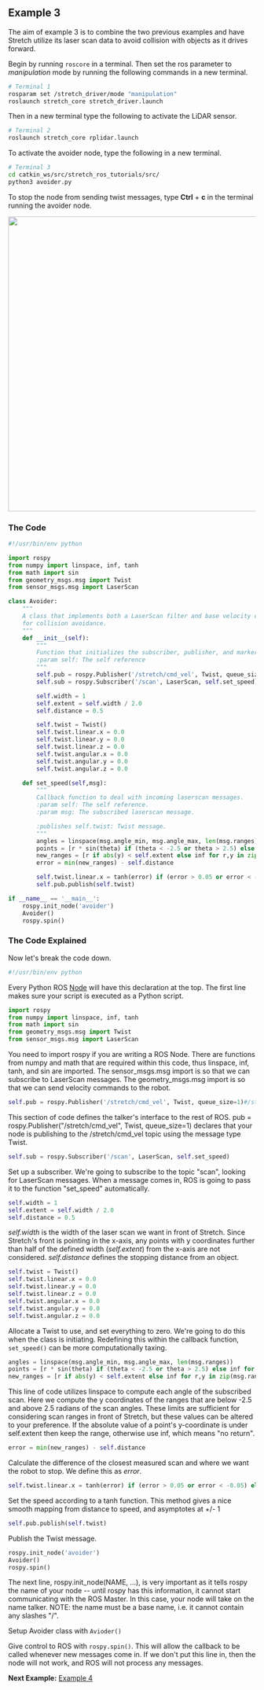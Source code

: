 ## Example 3

The aim of example 3 is to combine the two previous examples and have Stretch utilize its laser scan data to avoid collision with objects as it drives forward.

Begin by running `roscore` in a terminal. Then set the ros parameter to *manipulation* mode  by running the following commands in a new terminal.

```bash
# Terminal 1
rosparam set /stretch_driver/mode "manipulation"
roslaunch stretch_core stretch_driver.launch
```
Then in a new terminal type the following to activate the LiDAR sensor.
```bash
# Terminal 2
roslaunch stretch_core rplidar.launch
```
To activate the avoider node, type the following in a new terminal.
```bash
# Terminal 3
cd catkin_ws/src/stretch_ros_tutorials/src/
python3 avoider.py
```
To stop the node from sending twist messages, type **Ctrl** + **c** in the terminal running the avoider node.

<p align="center">
  <img height=600 src="images/avoider.gif"/>
</p>

### The Code

```python
#!/usr/bin/env python

import rospy
from numpy import linspace, inf, tanh
from math import sin
from geometry_msgs.msg import Twist
from sensor_msgs.msg import LaserScan

class Avoider:
    """
    A class that implements both a LaserScan filter and base velocity control
    for collision avoidance.
    """
    def __init__(self):
        """
        Function that initializes the subscriber, publisher, and marker features.
        :param self: The self reference
        """
        self.pub = rospy.Publisher('/stretch/cmd_vel', Twist, queue_size=1) #/stretch_diff_drive_controller/cmd_vel for gazebo
        self.sub = rospy.Subscriber('/scan', LaserScan, self.set_speed)

        self.width = 1
        self.extent = self.width / 2.0
        self.distance = 0.5

        self.twist = Twist()
        self.twist.linear.x = 0.0
        self.twist.linear.y = 0.0
        self.twist.linear.z = 0.0
        self.twist.angular.x = 0.0
        self.twist.angular.y = 0.0
        self.twist.angular.z = 0.0

    def set_speed(self,msg):
        """
        Callback function to deal with incoming laserscan messages.
        :param self: The self reference.
        :param msg: The subscribed laserscan message.

        :publishes self.twist: Twist message.
        """
        angles = linspace(msg.angle_min, msg.angle_max, len(msg.ranges))
        points = [r * sin(theta) if (theta < -2.5 or theta > 2.5) else inf for r,theta in zip(msg.ranges, angles)]
        new_ranges = [r if abs(y) < self.extent else inf for r,y in zip(msg.ranges, points)]
        error = min(new_ranges) - self.distance

        self.twist.linear.x = tanh(error) if (error > 0.05 or error < -0.05) else 0
        self.pub.publish(self.twist)		

if __name__ == '__main__':
    rospy.init_node('avoider')
    Avoider()
    rospy.spin()
```

### The Code Explained

Now let's break the code down.

```python
#!/usr/bin/env python
```
Every Python ROS [Node](http://wiki.ros.org/Nodes) will have this declaration at the top. The first line makes sure your script is executed as a Python script.


```python
import rospy
from numpy import linspace, inf, tanh
from math import sin
from geometry_msgs.msg import Twist
from sensor_msgs.msg import LaserScan
```
You need to import rospy if you are writing a ROS Node. There are functions from numpy and math that are required within this code, thus linspace, inf, tanh, and sin are imported. The sensor_msgs.msg import is so that we can subscribe to LaserScan messages. The geometry_msgs.msg import is so that we can send velocity commands to the robot.


```python
self.pub = rospy.Publisher('/stretch/cmd_vel', Twist, queue_size=1)#/stretch_diff_drive_controller/cmd_vel for gazebo
```
This section of code defines the talker's interface to the rest of ROS. pub = rospy.Publisher("/stretch/cmd_vel", Twist, queue_size=1) declares that your node is publishing to the /stretch/cmd_vel topic using the message type Twist.


```python
self.sub = rospy.Subscriber('/scan', LaserScan, self.set_speed)
```
Set up a subscriber.  We're going to subscribe to the topic "scan", looking for LaserScan messages.  When a message comes in, ROS is going to pass it to the function "set_speed" automatically.


```python
self.width = 1
self.extent = self.width / 2.0
self.distance = 0.5
```
*self.width* is the width of the laser scan we want in front of Stretch. Since Stretch's front is pointing in the x-axis, any points with y coordinates further than half of the defined width (*self.extent*) from the x-axis are not considered. *self.distance* defines the stopping distance from an object.


```python
self.twist = Twist()
self.twist.linear.x = 0.0
self.twist.linear.y = 0.0
self.twist.linear.z = 0.0
self.twist.angular.x = 0.0
self.twist.angular.y = 0.0
self.twist.angular.z = 0.0
```
Allocate a Twist to use, and set everything to zero.  We're going to do this when the class is initiating. Redefining this within the callback function, `set_speed()` can be more computationally taxing.

```python
angles = linspace(msg.angle_min, msg.angle_max, len(msg.ranges))
points = [r * sin(theta) if (theta < -2.5 or theta > 2.5) else inf for r,theta in zip(msg.ranges, angles)]
new_ranges = [r if abs(y) < self.extent else inf for r,y in zip(msg.ranges, points)]
```
This line of code utilizes linspace to compute each angle of the subscribed scan. Here we  compute the y coordinates of the ranges that are below -2.5 and above 2.5 radians of the scan angles. These limits are sufficient for considering scan ranges in front of Stretch, but these values can be altered to your preference. If the absolute value of a point's y-coordinate is under self.extent then keep the range, otherwise use inf, which means "no return".


```python
error = min(new_ranges) - self.distance
```
Calculate the difference of the closest measured scan and where we want the robot to stop. We define this as *error*.


```python
self.twist.linear.x = tanh(error) if (error > 0.05 or error < -0.05) else 0
```
Set the speed according to a tanh function. This method gives a nice smooth mapping from distance to speed, and asymptotes at +/- 1


```python
self.pub.publish(self.twist)
```
Publish the Twist message.

```python
rospy.init_node('avoider')
Avoider()
rospy.spin()
```
The next line, rospy.init_node(NAME, ...), is very important as it tells rospy the name of your node -- until rospy has this information, it cannot start communicating with the ROS Master. In this case, your node will take on the name talker. NOTE: the name must be a base name, i.e. it cannot contain any slashes "/".

Setup Avoider class with `Avioder()`

Give control to ROS with `rospy.spin()`. This will allow the callback to be called whenever new messages come in. If we don't put this line in, then the node will not work, and ROS will not process any messages.

**Next Example:** [Example 4](example_4.md)
